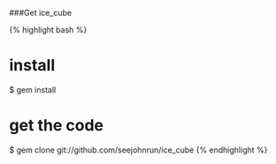 ###Get ice_cube

{% highlight bash %}
# install
$ gem install 
# get the code
$ gem clone git://github.com/seejohnrun/ice_cube
{% endhighlight %}